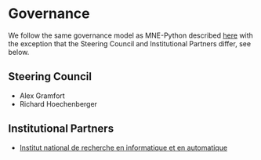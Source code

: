 # Governance

We follow the same governance model as MNE-Python described
[here](https://mne.tools/dev/overview/governance.html)
with the exception that the Steering Council and Institutional Partners differ, see below.

## Steering Council

- Alex Gramfort
- Richard Hoechenberger

## Institutional Partners

- [Institut national de recherche en informatique et en automatique](https://www.inria.fr/)
